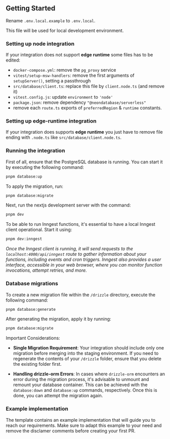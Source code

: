 ## Getting Started

Rename `.env.local.example` to `.env.local`.

This file will be used for local development environment.

### Setting up node integration

If your integration does not support **edge runtime** some files has to be edited:

- `docker-compose.yml`: remove the `pg_proxy` service
- `vitest/setup-msw-handlers`: remove the first arguments of `setupServer()`, setting a passthrough
- `src/database/client.ts`: replace this file by `client.node.ts` (and remove it)
- `vitest.config.js`: update `environment` to `'node'`
- `package.json`: remove dependency `"@neondatabase/serverless"`
- remove each `route.ts` exports of `preferredRegion` & `runtime` constants.

### Setting up edge-runtime integration

If your integration does supports **edge runtime** you just have to remove file ending with `.node.ts` like `src/database/client.node.ts`.

### Running the integration

First of all, ensure that the PostgreSQL database is running. You can start it by executing the following command:

```bash
pnpm database:up
```

To apply the migration, run:

```bash
pnpm database:migrate
```

Next, run the nextjs development server with the command:

```bash
pnpm dev
```

To be able to run Inngest functions, it's essential to have a local Inngest client operational. Start it using:

```bash
pnpm dev:inngest
```

_Once the Inngest client is running, it will send requests to the `localhost:4000/api/inngest` route to gather information about your functions, including events and cron triggers. Inngest also provides a user interface, accessible in your web browser, where you can monitor function invocations, attempt retries, and more._

### Database migrations

To create a new migration file within the `/drizzle` directory, execute the following command:

```bash
pnpm database:generate
```

After generating the migration, apply it by running:

```bash
pnpm database:migrate
```

Important Considerations:

- **Single Migration Requirement**: Your integration should include only one migration before merging into the staging environment. If you need to regenerate the contents of your `/drizzle` folder, ensure that you delete the existing folder first.

- **Handling drizzle-orm Errors**: In cases where `drizzle-orm` encounters an error during the migration process, it's advisable to unmount and remount your database container. This can be achieved with the `database:down` and `database:up` commands, respectively. Once this is done, you can attempt the migration again.

### Example implementation

The template contains an example implementation that will guide you to reach our requirements. Make sure
to adapt this example to your need and remove the disclamer comments before creating your first PR.
